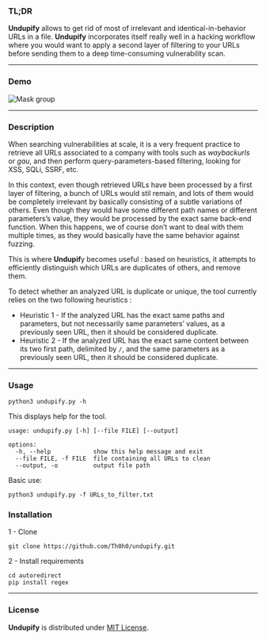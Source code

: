 ### TL;DR

**Undupify** allows to get rid of most of irrelevant and identical-in-behavior URLs in a file. **Undupify** incorporates itself really well in a hacking workflow where you would want to apply a second layer of filtering to your URLs before sending them to a deep time-consuming vulnerability scan.

---

### Demo

![Mask group](https://user-images.githubusercontent.com/52637916/157899499-bb835dab-7832-4174-a577-d7ce508b5c1a.png)

---

### Description

When searching vulnerabilities at scale, it is a very frequent practice to retrieve all URLs associated to a company with tools such as *waybackurls* or *gau*, and then perform query-parameters-based filtering, looking for XSS, SQLi, SSRF, etc.

In this context, even though retrieved URLs have been processed by a first layer of filtering, a bunch of URLs would stil remain, and lots of them would be completely irrelevant by basically consisting of a subtle variations of others. 
Even though they would have some different path names or different parameters’s value, they would be processed by the exact same back-end function. When this happens, we of course don’t want to deal with them multiple times, as they would basically have the same behavior against fuzzing.

This is where **Undupif**y becomes useful : based on heuristics, it attempts to efficiently distinguish which URLs are duplicates of others, and remove them.

To detect whether an analyzed URL is duplicate or unique, the tool currently relies on the two following heuristics : 

- Heuristic 1  - If the analyzed URL has the exact same paths and parameters, but not necessarily same parameters’ values, as a previously seen URL, then it should be considered duplicate.
- Heuristic 2 - If the analyzed URL has the exact same content between its two first path, delimited by `/`, and the same parameters as a previously seen URL, then it should be considered duplicate.

---

### Usage

```
python3 undupify.py -h
```

This displays help for the tool.

```
usage: undupify.py [-h] [--file FILE] [--output]

options:
  -h, --help            show this help message and exit
  --file FILE, -f FILE  file containing all URLs to clean
  --output, -o          output file path
```

Basic use: 

```
python3 undupify.py -f URLs_to_filter.txt
```

### Installation

1 - Clone 

```
git clone https://github.com/Th0h0/undupify.git
```

2  - Install requirements

```
cd autoredirect 
pip install regex
```

---

### License

**Undupify** is distributed under [MIT License](https://github.com/Th0h0/undupify/blob/master/LICENSE.md).
